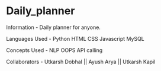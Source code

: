 # Daily_planner
Information - Daily planner for anyone.


Languages Used -
Python
HTML
CSS
Javascript
MySQL

Concepts Used -
NLP
OOPS
API calling



Collaborators - 
Utkarsh Dobhal ||
Ayush Arya ||
Utkarsh Kapil
